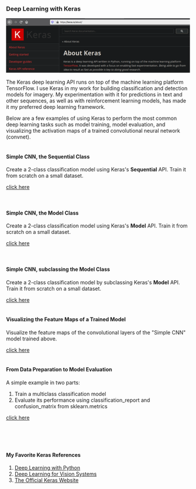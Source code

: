 ### Deep Learning with Keras  

<img src="./images/about_keras.png" width="550">

The Keras deep learning API runs on top of the machine learning platform TensorFlow. I use Keras in my work for building classification and detection models for imagery. My experimentation with it for predictions in text and other sequences, as well as with reinforcement learning models, has made it my preferred deep learning framework.

Below are a few examples of using Keras to perform the most common deep learning tasks such as model training, model evaluation, and visualizing the activation maps of a trained convolutional neural network (convnet).
<br/><br/>

#### Simple CNN, the Sequential Class
Create a 2-class classification model using Keras's **Sequential** API. Train it from scratch on a small dataset.

[click here](cifar10_basic_cnn_sequential)  
<br/><br/>


#### Simple CNN, the Model Class
Create a 2-class classification model using Keras's **Model** API. Train it from scratch on a small dataset.

[click here](cifar10_basic_cnn_modelAPI)  
<br/><br/>


#### Simple CNN, subclassing the Model Class
Create a 2-class classification model by subclassing Keras's **Model** API. Train it from scratch on a small dataset.

[click here](cifar10_basic_cnn_subclassing_modelAPI)
<br/><br/>


#### Visualizing the Feature Maps of a Trained Model
Visualize the feature maps of the convolutional layers of the "Simple CNN" model trained above.

[click here](visualizing_feature_maps)
<br/><br/>


#### From Data Preparation to Model Evaluation
A simple example in two parts:

1. Train a multiclass classification model
2. Evaluate its performance using classification\_report and confusion\_matrix from sklearn.metrics

[click here](from_data_prep_to_model_evaluation) 
<br/><br/>


<br/><br/>
#### My Favorite Keras References
1. [Deep Learning with Python](https://www.manning.com/books/deep-learning-with-python-second-edition)
2. [Deep Learning for Vision Systems](https://www.manning.com/books/deep-learning-for-vision-systems)
3. [The Official Keras Website](https://keras.io/)
